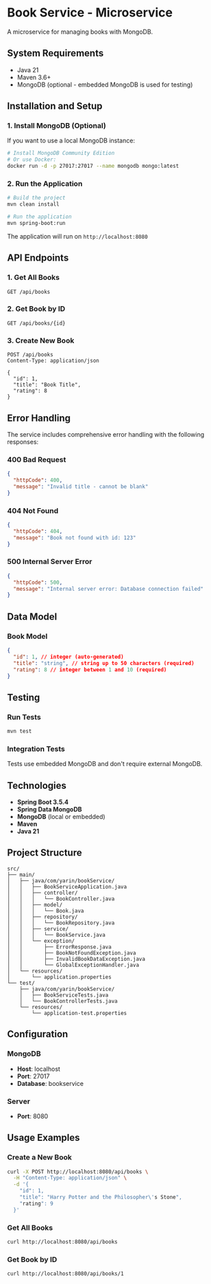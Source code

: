 # Book Service - Microservice

A microservice for managing books with MongoDB.

## System Requirements

- Java 21
- Maven 3.6+
- MongoDB (optional - embedded MongoDB is used for testing)

## Installation and Setup

### 1. Install MongoDB (Optional)

If you want to use a local MongoDB instance:

```bash
# Install MongoDB Community Edition
# Or use Docker:
docker run -d -p 27017:27017 --name mongodb mongo:latest
```

### 2. Run the Application

```bash
# Build the project
mvn clean install

# Run the application
mvn spring-boot:run
```

The application will run on `http://localhost:8080`

## API Endpoints

### 1. Get All Books

```
GET /api/books
```

### 2. Get Book by ID

```
GET /api/books/{id}
```

### 3. Create New Book

```
POST /api/books
Content-Type: application/json

{
  "id": 1,
  "title": "Book Title",
  "rating": 8
}
```

## Error Handling

The service includes comprehensive error handling with the following responses:

### 400 Bad Request

```json
{
  "httpCode": 400,
  "message": "Invalid title - cannot be blank"
}
```

### 404 Not Found

```json
{
  "httpCode": 404,
  "message": "Book not found with id: 123"
}
```

### 500 Internal Server Error

```json
{
  "httpCode": 500,
  "message": "Internal server error: Database connection failed"
}
```

## Data Model

### Book Model

```json
{
  "id": 1, // integer (auto-generated)
  "title": "string", // string up to 50 characters (required)
  "rating": 8 // integer between 1 and 10 (required)
}
```

## Testing

### Run Tests

```bash
mvn test
```

### Integration Tests

Tests use embedded MongoDB and don't require external MongoDB.

## Technologies

- **Spring Boot 3.5.4**
- **Spring Data MongoDB**
- **MongoDB** (local or embedded)
- **Maven**
- **Java 21**

## Project Structure

```
src/
├── main/
│   ├── java/com/yarin/bookService/
│   │   ├── BookServiceApplication.java
│   │   ├── controller/
│   │   │   └── BookController.java
│   │   ├── model/
│   │   │   └── Book.java
│   │   ├── repository/
│   │   │   └── BookRepository.java
│   │   ├── service/
│   │   │   └── BookService.java
│   │   └── exception/
│   │       ├── ErrorResponse.java
│   │       ├── BookNotFoundException.java
│   │       ├── InvalidBookDataException.java
│   │       └── GlobalExceptionHandler.java
│   └── resources/
│       └── application.properties
└── test/
    ├── java/com/yarin/bookService/
    │   ├── BookServiceTests.java
    │   └── BookControllerTests.java
    └── resources/
        └── application-test.properties
```

## Configuration

### MongoDB

- **Host**: localhost
- **Port**: 27017
- **Database**: bookservice

### Server

- **Port**: 8080

## Usage Examples

### Create a New Book

```bash
curl -X POST http://localhost:8080/api/books \
  -H "Content-Type: application/json" \
  -d '{
    "id": 1,
    "title": "Harry Potter and the Philosopher\'s Stone",
    "rating": 9
  }'
```

### Get All Books

```bash
curl http://localhost:8080/api/books
```

### Get Book by ID

```bash
curl http://localhost:8080/api/books/1
```

